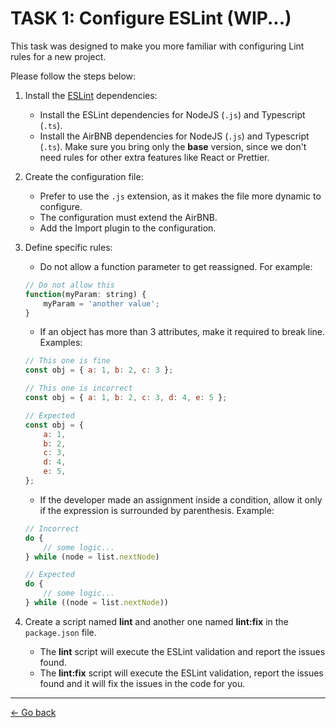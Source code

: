 # TASK 1: Configure ESLint (WIP...)

This task was designed to make you more familiar with configuring Lint rules for a new project.

Please follow the steps below:

1. Install the [ESLint](https://eslint.org/) dependencies:
    - Install the ESLint dependencies for NodeJS (`.js`) and Typescript (`.ts`).
    - Install the AirBNB dependencies for NodeJS (`.js`) and Typescript (`.ts`). Make sure you bring only the **base** version, since we don't need rules for other extra features like React or Prettier.
2. Create the configuration file:
    - Prefer to use the `.js` extension, as it makes the file more dynamic to configure.
    - The configuration must extend the AirBNB.
    - Add the Import plugin to the configuration.
3. Define specific rules:
    * Do not allow a function parameter to get reassigned. For example:
    ```javascript
    // Do not allow this
    function(myParam: string) {
        myParam = 'another value';
    }
    ```
    * If an object has more than 3 attributes, make it required to break line. Examples:
    ```javascript
    // This one is fine
    const obj = { a: 1, b: 2, c: 3 };

    // This one is incorrect
    const obj = { a: 1, b: 2, c: 3, d: 4, e: 5 };

    // Expected
    const obj = {
        a: 1,
        b: 2,
        c: 3,
        d: 4,
        e: 5,
    };
    ```
    * If the developer made an assignment inside a condition, allow it only if the expression is surrounded by parenthesis. Example:
    ```javascript
    // Incorrect
    do {
        // some logic...
    } while (node = list.nextNode)

    // Expected
    do {
        // some logic...
    } while ((node = list.nextNode))
    ```

4. Create a script named **lint** and another one named **lint:fix** in the `package.json` file.
    - The **lint** script will execute the ESLint validation and report the issues found.
    - The **lint:fix** script will execute the ESLint validation, report the issues found and it will fix the issues in the code for you.

---

[<- Go back](../../README.md)
